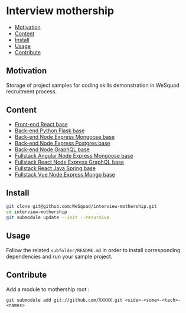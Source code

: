 # Interview mothership

<!-- toc -->

- [Motivation](#motivation)
- [Content](#content)
- [Install](#install)
- [Usage](#usage)
- [Contribute](#contribute)

<!-- tocstop -->

## Motivation

Storage of project samples for coding skills demonstration in WeSquad recruitment process.

## Content

- [Front-end React base](https://github.com/facebook/create-react-app)
- [Back-end Python Flask base](https://github.com/antkahn/flask-api-starter-kit)
- [Back-end Node Express Mongoose base](https://github.com/diegohaz/rest)
- [Back-end Node Express Postgres base](https://github.com/DayOnePl/dos-server)
- [Back-end Node GraphQL base](https://github.com/glennreyes/graphpack)
- [Fullstack Angular Node Express Mongoose base](https://github.com/DavideViolante/Angular-Full-Stack)
- [Fullstack React Node Express GraphQL base](https://github.com/kriasoft/react-starter-kit)
- [Fullstack React Java Spring base](https://github.com/pugnascotia/spring-react-boilerplate)
- [Fullstack Vue Node Express Mongo base](https://github.com/icebob/vue-express-mongo-boilerplate)

## Install

```sh
git clone git@github.com:WeSquad/interview-mothership.git
cd interview-mothership
git submodule update --init --recursive
```

## Usage

Follow the related `subfolder/README.md` in order to install corresponding dependencies and run your sample project.

## Contribute

Add a module to mothership root :
```
git submodule add git://github.com/XXXXX.git <side>-<some>-<tech>-<names>
```
